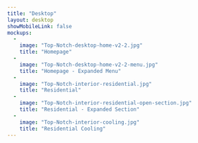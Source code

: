 ```yaml
---
title: "Desktop"
layout: desktop
showMobileLink: false
mockups:
  -
    image: "Top-Notch-desktop-home-v2-2.jpg"
    title: "Homepage"
  -
    image: "Top-Notch-desktop-home-v2-2-menu.jpg"
    title: "Homepage - Expanded Menu"
  -
    image: "Top-Notch-interior-residential.jpg"
    title: "Residential"
  -
    image: "Top-Notch-interior-residential-open-section.jpg"
    title: "Residential - Expanded Section"
  -
    image: "Top-Notch-interior-cooling.jpg"
    title: "Residential Cooling"
---
```

